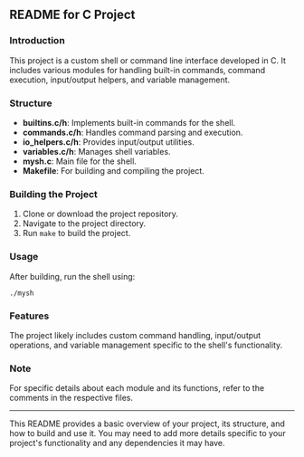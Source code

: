 
## README for C Project

### Introduction
This project is a custom shell or command line interface developed in C. It includes various modules for handling built-in commands, command execution, input/output helpers, and variable management.

### Structure
- **builtins.c/h**: Implements built-in commands for the shell.
- **commands.c/h**: Handles command parsing and execution.
- **io_helpers.c/h**: Provides input/output utilities.
- **variables.c/h**: Manages shell variables.
- **mysh.c**: Main file for the shell.
- **Makefile**: For building and compiling the project.

### Building the Project
1. Clone or download the project repository.
2. Navigate to the project directory.
3. Run `make` to build the project.

### Usage
After building, run the shell using:
```
./mysh
```

### Features
The project likely includes custom command handling, input/output operations, and variable management specific to the shell's functionality.

### Note
For specific details about each module and its functions, refer to the comments in the respective files.

---

This README provides a basic overview of your project, its structure, and how to build and use it. You may need to add more details specific to your project's functionality and any dependencies it may have.

